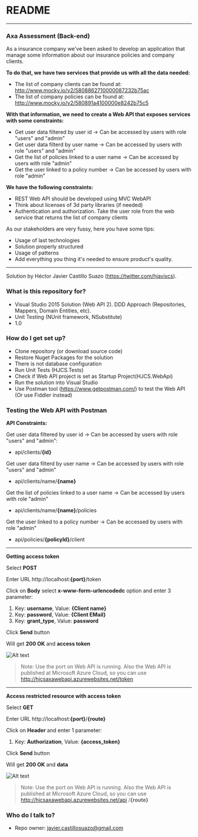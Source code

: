 # README #

---
### Axa Assessment (Back-end) ###

As a insurance company we've been asked to develop an application that manage some information about our insurance policies and company clients.

**To do that, we have two services that provide us with all the data needed:**

* The list of company clients can be found at: http://www.mocky.io/v2/5808862710000087232b75ac
* The list of company policies can be found at: http://www.mocky.io/v2/580891a4100000e8242b75c5

**With that information, we need to create a Web API that exposes services with some constraints:**

* Get user data filtered by user id -> Can be accessed by users with role "users" and "admin"
* Get user data filterd by user name -> Can be accessed by users with role "users" and "admin"
* Get the list of policies linked to a user name -> Can be accessed by users with role "admin"
* Get the user linked to a policy number -> Can be accessed by users with role "admin"

**We have the following constraints:**

* REST Web API should be developed using MVC WebAPI
* Think about licenses of 3d party libraries (if needed)
* Authentication and authorization. Take the user role from the web service that returns the list of company clients

As our stakeholders are very fussy, here you have some tips:
* Usage of last technologies
* Solution properly structured
* Usage of patterns
* Add everything you thing it's needed to ensure product's quality.
---

Solution by Héctor Javier Castillo Suazo (https://twitter.com/hjavixcs).

### What is this repository for? ###

* Visual Studio 2015 Solution (Web API 2). DDD Approach (Repositories, Mappers, Domain Entities, etc).
* Unit Testing (NUnit framework, NSubstitute)
* 1.0

### How do I get set up? ###

* Clone repository (or download source code)
* Restore Nuget Packages for the solution
* There is not database configuration
* Run Unit Tests (HJCS.Tests)
* Check if Web API project is set as Startup Project(HJCS.WebApi)
* Run the solution into Visual Studio
* Use Postman tool (https://www.getpostman.com/) to test the Web API (Or use Fiddler instead)

### Testing the Web API with Postman ###
**API Constraints:**

Get user data filtered by user id -> Can be accessed by users with role "users" and "admin":

* api/clients/**{id}**


Get user data filterd by user name -> Can be accessed by users with role "users" and "admin"

* api/clients/name/**{name}**


Get the list of policies linked to a user name -> Can be accessed by users with role "admin"

* api/clients/name/**{name}**/policies


Get the user linked to a policy number -> Can be accessed by users with role "admin"

* api/policies/**{policyId}**/client

***

**Getting access token**

Select **POST** 

Enter URL http://localhost:**{port}**/token 

Click on **Body** select **x-www-form-urlencodedc** option and enter 3 parameter: 

1. Key: **username**, 	Value: **{Client name}**
1. Key: **password**, 		Value: **{Client EMail}**
1. Key: **grant_type**, 	Value: **password**

Click **Send** button

Will get **200 OK** and **access token**

![Alt text](https://image.ibb.co/bUHNd5/Getting_access_token.png)

> Note: Use the port on Web API is running. Also the Web API is published at Microsoft Azure Cloud, so you can use http://hjcsaxawebapi.azurewebsites.net/token

***

**Access restricted resource with access token**

Select **GET**

Enter URL http://localhost:**{port}**/**{route}** 

Click on **Header** and enter 1 parameter: 

1. Key: **Authorization**, 	Value: **{access_token}**

Click **Send** button

Will get **200 OK** and **data**

![Alt text](https://image.ibb.co/gDEPrQ/Access_restricted_resource_with_access_token.png)

> Note: Use the port on Web API is running. Also the Web API is published at Microsoft Azure Cloud, so you can use http://hjcsaxawebapi.azurewebsites.net/api /**{route}**


### Who do I talk to? ###

* Repo owner: javier.castillosuazo@gmail.com